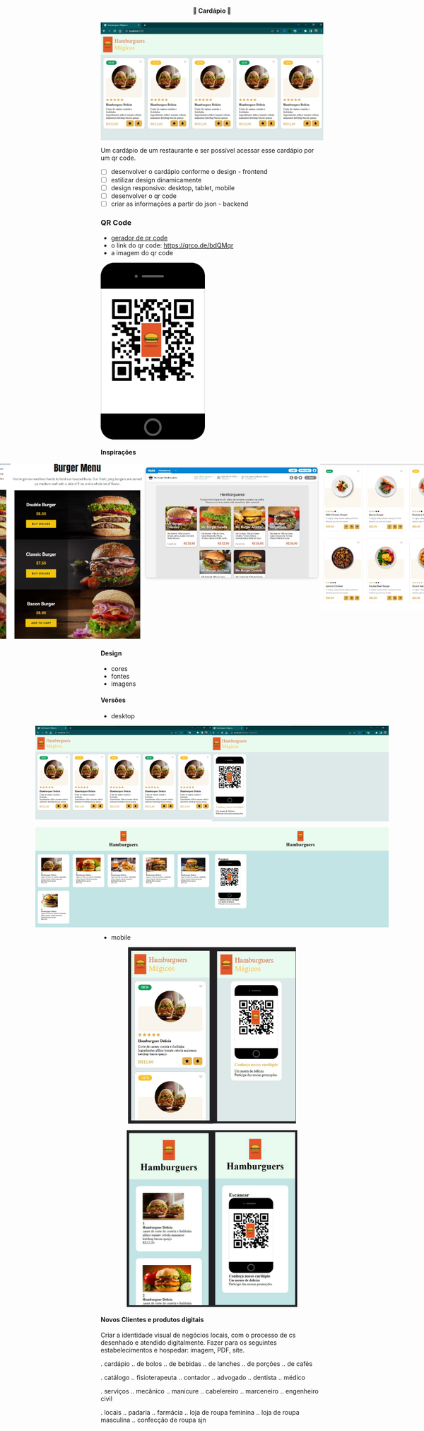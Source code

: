<h4 align="center"> 
	🚧 Cardápio 🚀
</h4>

<p align="center" style="display: flex; align-items: flex-start; justify-content: center;">
  <img alt="versão 1 do projeto" title="#cardapio" src="./.github/desktop-1-2.jpg" >
</p>  

Um cardápio de um restaurante e ser possível acessar esse cardápio por um qr code.

- [ ] desenvolver o cardápio conforme o design - frontend
- [ ] estilizar design dinamicamente
- [ ] design responsivo: desktop, tablet, mobile
- [ ] desenvolver o qr code 
- [ ] criar as informações a partir do json - backend

### QR Code

- [gerador de qr code](https://app.qr-code-generator.com/getstarted)
- o link do qr code: https://qrco.de/bdQMqr
- a imagem do qr code

<p align="left" style="display: flex; align-items: flex-start; justify-content: left;">
  <img alt="cardapio" title="#cardapio" src="./assets/qr-code-logo.jpg" height="400px">
</p>

#### Inspirações

<p align="center" style="display: flex; align-items: flex-start; justify-content: center;">
  <img alt="cardapio" title="#cardapio" src="./.github/modelo-2.jpg" height="400px">
  <img alt="cardapio" title="#cardapio" src="./.github/modelo-3.jpg" height="400px">
  <img alt="cardapio" title="#cardapio" src="./.github/modelo-4-1.jpg" height="400px">
  <img alt="cardapio" title="#cardapio" src="./.github/modelo-4-2.jpg" height="400px">
  <img alt="cardapio" title="#cardapio" src="./.github/modelo-9.jpg" width="400px">
  <img alt="cardapio" title="#cardapio" src="./.github/modelo-8.jpg" width="400px">
  <img alt="cardapio" title="#cardapio" src="./.github/modelo-7.jpg" width="400px">
</p>

#### Design

- cores
- fontes
- imagens

#### Versões

- desktop

<p align="center" style="display: flex; align-items: flex-start; justify-content: center;">
  <img alt="cardapio" title="#cardapio" src="./.github/desktop-1-2.jpg" width="400px">
  <img alt="cardapio" title="#cardapio" src="./.github/desktop-2-2.jpg" width="400px">
</p>

<p align="center" style="display: flex; align-items: flex-start; justify-content: center;">
  <img alt="cardapio" title="#cardapio" src="./.github/desktop-1.jpg" width="400px">
  <img alt="cardapio" title="#cardapio" src="./.github/desktop-2.jpg" width="400px">
</p>

- mobile

<p align="center" style="display: flex; align-items: flex-start; justify-content: center;">
  <img alt="cardapio" title="#cardapio" src="./.github/mobile-1-2.jpg" height="400px">
  <img alt="cardapio" title="#cardapio" src="./.github/mobile-2-2.jpg" height="400px">
</p>

<p align="center" style="display: flex; align-items: flex-start; justify-content: center;">
  <img alt="cardapio" title="#cardapio" src="./.github/mobile-1.jpg" height="400px">
  <img alt="cardapio" title="#cardapio" src="./.github/mobile-2.jpg" height="400px">
</p>

#### Novos Clientes e produtos digitais

Criar a identidade visual de negócios locais, com o processo de cs desenhado e atendido digitalmente.
Fazer para os seguintes estabelecimentos e hospedar: imagem, PDF, site.

. cardápio 
.. de bolos
.. de bebidas
.. de lanches
.. de porções 
.. de cafés 

. catálogo 
.. fisioterapeuta 
.. contador
.. advogado 
.. dentista 
.. médico 

. serviços 
.. mecânico 
.. manicure 
.. cabelereiro 
.. marceneiro 
.. engenheiro civil 

. locais 
.. padaria
.. farmácia 
.. loja de roupa feminina 
.. loja de roupa masculina 
.. confecção de roupa sjn